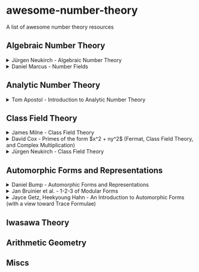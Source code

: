 # awesome-number-theory
A list of awesome number theory resources 




## Algebraic Number Theory

<details>
<summary>Jürgen Neukirch - Algebraic Number Theory</summary>
The most famous algebraic number theory textbook.
</details>

<details>
<summary>Daniel Marcus - Number Fields</summary>
A lot of exercises.
</details>


## Analytic Number Theory

<details>
<summary>Tom Apostol - Introduction to Analytic Number Theory</summary>
Introductory book. Towards a proof of Dirichlet's theorem on arithmetic progressions using Dirichlet $L$-functions.
</details>




## Class Field Theory

<details>
<summary>James Milne - Class Field Theory</summary>
Includes proof of local/global class field theory.
</details>

<details>
<summary>David Cox - Primes of the form $x^2 + ny^2$ (Fermat, Class Field Theory, and Complex Multiplication) </summary>
Classicial approach rather than modern adelic approach. Goal is to understand 
</details>

<details>
<summary>Jürgen Neukirch - Class Field Theory </summary>
Cohomology of finite fields. Relatively comprehensive. 
</details>



## Automorphic Forms and Representations

<details>
<summary>Daniel Bump - Automorphic Forms and Representations</summary>
Concentrates on $\mathrm{GL}_2$ theory over $\mathbb{Q}$.
</details>

<details>
<summary>Jan Bruinier et al. - 1-2-3 of Modular Forms</summary>
Great book on elliptic/Hilbert/Siegel modular forms with tons of applications. 
</details>

<details>
<summary>Jayce Getz, Heekyoung Hahn - An Introduction to Automorphic Forms (with a view toward Trace Formulae)</summary>
Modern aspects of automorphic forms and representations, beyond $\mathrm{GL}_2$.
Last chapters are devoted to (simple, relative) trace formulae with related topics.
</details>


## Iwasawa Theory


## Arithmetic Geometry


## Miscs

